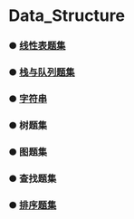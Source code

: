 # Data_Structure


### ● [线性表题集](https://github.com/fang0jun/Data_Structure/blob/master/%E7%BA%BF%E6%80%A7%E8%A1%A8/README.md)

### ● [栈与队列题集](https://github.com/fang0jun/Data_Structure/blob/master/%E6%A0%88%E4%B8%8E%E9%98%9F%E5%88%97/README.md)

### ● [字符串](https://github.com/fang0jun/Data_Structure/blob/master/%E5%AD%97%E7%AC%A6%E4%B8%B2/README.md)

### ● 树题集

### ● 图题集

### ● 查找题集

### ● [排序题集](https://github.com/fang0jun/Data_Structure/blob/master/%E6%8E%92%E5%BA%8F/README.md)